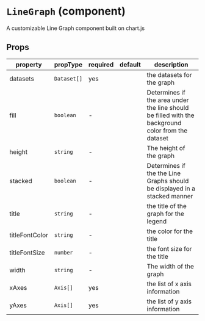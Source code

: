 # `LineGraph` (component)

A customizable Line Graph component built on chart.js

## Props

| property       | propType    | required | default | description                                                                                       |
| -------------- | ----------- | -------- | ------- | ------------------------------------------------------------------------------------------------- |
| datasets       | `Dataset[]` | yes      |         | the datasets for the graph                                                                        |
| fill           | `boolean`   | -        |         | Determines if the area under the line should be filled with the background color from the dataset |
| height         | `string`    | -        |         | The height of the graph                                                                           |
| stacked        | `boolean`   | -        |         | Determines if the the Line Graphs should be displayed in a stacked manner                         |
| title          | `string`    | -        |         | the title of the graph for the legend                                                             |
| titleFontColor | `string`    | -        |         | the color for the title                                                                           |
| titleFontSize  | `number`    | -        |         | the font size for the title                                                                       |
| width          | `string`    | -        |         | The width of the graph                                                                            |
| xAxes          | `Axis[]`    | yes      |         | the list of x axis information                                                                    |
| yAxes          | `Axis[]`    | yes      |         | the list of y axis information                                                                    |
